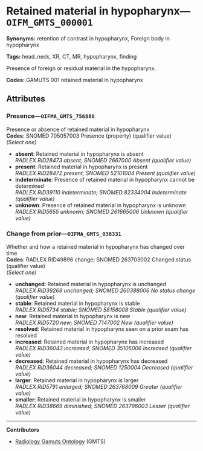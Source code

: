 # Retained material in hypopharynx—`OIFM_GMTS_000001`

**Synonyms:** retention of contrast in hypopharynx, Foreign body in hypopharynx

**Tags:** head_neck, XR, CT, MR, hypopharynx, finding

Presence of foreign or residual material in the hypopharynx.

**Codes:** GAMUTS 001 retained material in hypopharynx

## Attributes

### Presence—`OIFMA_GMTS_756880`

Presence or absence of retained material in hypopharynx  
**Codes**: SNOMED 705057003 Presence (property) (qualifier value)  
*(Select one)*

- **absent**: Retained material in hypopharynx is absent  
_RADLEX RID28473 absent; SNOMED 2667000 Absent (qualifier value)_
- **present**: Retained material in hypopharynx is present  
_RADLEX RID28472 present; SNOMED 52101004 Present (qualifier value)_
- **indeterminate**: Presence of retained material in hypopharynx cannot be determined  
_RADLEX RID39110 indeterminate; SNOMED 82334004 Indeterminate (qualifier value)_
- **unknown**: Presence of retained material in hypopharynx is unknown  
_RADLEX RID5655 unknown; SNOMED 261665006 Unknown (qualifier value)_

### Change from prior—`OIFMA_GMTS_038331`

Whether and how a retained material in hypopharynx has changed over time  
**Codes**: RADLEX RID49896 change; SNOMED 263703002 Changed status (qualifier value)  
*(Select one)*

- **unchanged**: Retained material in hypopharynx is unchanged  
_RADLEX RID39268 unchanged; SNOMED 260388006 No status change (qualifier value)_
- **stable**: Retained material in hypopharynx is stable  
_RADLEX RID5734 stable; SNOMED 58158008 Stable (qualifier value)_
- **new**: Retained material in hypopharynx is new  
_RADLEX RID5720 new; SNOMED 7147002 New (qualifier value)_
- **resolved**: Retained material in hypopharynx seen on a prior exam has resolved  
- **increased**: Retained material in hypopharynx has increased  
_RADLEX RID36043 increased; SNOMED 35105006 Increased (qualifier value)_
- **decreased**: Retained material in hypopharynx has decreased  
_RADLEX RID36044 decreased; SNOMED 1250004 Decreased (qualifier value)_
- **larger**: Retained material in hypopharynx is larger  
_RADLEX RID5791 enlarged; SNOMED 263768009 Greater (qualifier value)_
- **smaller**: Retained material in hypopharynx is smaller  
_RADLEX RID38669 diminished; SNOMED 263796003 Lesser (qualifier value)_

---

**Contributors**

- [Radiology Gamuts Ontology](https://gamuts.net/) (GMTS)